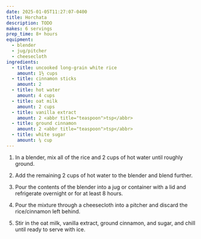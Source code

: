```yaml
---
date: 2025-01-05T11:27:07-0400
title: Horchata
description: TODO
makes: 6 servings
prep_time: 8+ hours
equipment:
  - blender
  - jug/pitcher
  - cheesecloth
ingredients:
  - title: uncooked long-grain white rice
    amount: 1½ cups
  - title: cinnamon sticks
    amount: 2
  - title: hot water
    amount: 4 cups
  - title: oat milk
    amount: 2 cups
  - title: vanilla extract
    amount: 2 <abbr title="teaspoon">tsp</abbr>
  - title: ground cinnamon
    amount: 2 <abbr title="teaspoon">tsp</abbr>
  - title: white sugar
    amount: ¼ cup
---
```


1.
    In a blender, mix all of the rice and 2 cups of hot water until roughly ground.

2.
    Add the remaining 2 cups of hot water to the blender and blend further.

3.
    Pour the contents of the blender into a jug or container with a lid and refrigerate overnight or for at least 8 hours.

4.
    Pour the mixture through a cheesecloth into a pitcher and discard the rice/cinnamon left behind.

5.
    Stir in the oat milk, vanilla extract, ground cinnamon, and sugar, and chill until ready to serve with ice.
